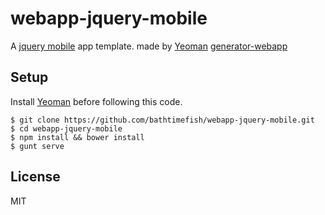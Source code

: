 # webapp-jquery-mobile

A [jquery mobile](http://jquerymobile.com/) app template. made by [Yeoman](http://yeoman.io/) [generator-webapp](https://github.com/yeoman/generator-webapp)

## Setup

Install [Yeoman](http://jquerymobile.com/) before following this code.

```
$ git clone https://github.com/bathtimefish/webapp-jquery-mobile.git
$ cd webapp-jquery-mobile
$ npm install && bower install
$ gunt serve
```

## License

MIT

